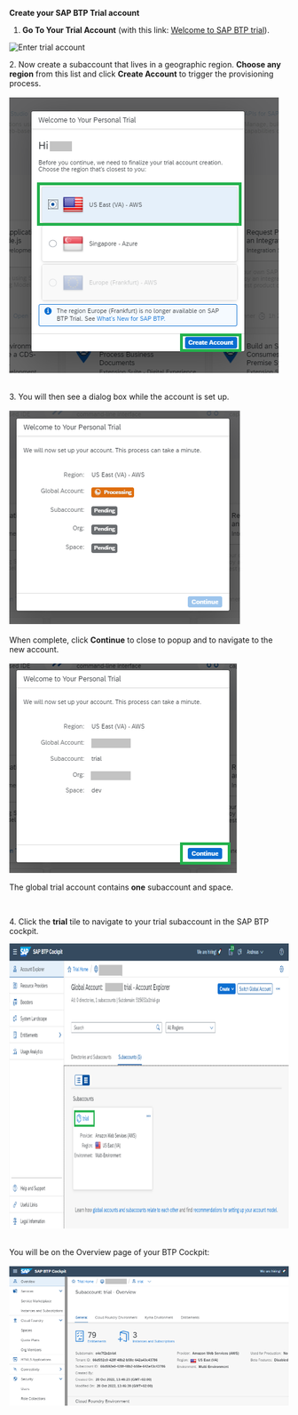 
<p "text-align: left;"><strong>Create your SAP BTP Trial account</strong></p>
<ol>
<li><strong>Go To Your Trial Account</strong> (with this link: <a href="https://cockpit.hanatrial.ondemand.com/" target="true">Welcome to SAP BTP trial</a>).</li>
</ol>
<p><img src="" alt="Enter trial account" width="921" height="284" /></p>
<p>2. Now create a subaccount that lives in a geographic region. <strong>Choose any region</strong>&nbsp;from this list and click&nbsp;<strong>Create Account</strong> to trigger the provisioning process.<br /><br /><img src="/exercises/images/Create_Account.png" /><br /><br /></p>
<p>3. You will then see a dialog box while the account is set up. <br /><br /><img src="/exercises/images/Welcome_to_Trial.png" /><br /><br />When complete, click&nbsp;<strong>Continue</strong>&nbsp;to close to popup and to navigate to the new account.<br /><br /><img src="/exercises/images/Welcome_to_Trial2.png" /></p>
<p>The global trial account contains&nbsp;<strong>one</strong> subaccount and space.&nbsp;</p>
<p>&nbsp;</p>
<p>4. Click the <strong>trial</strong> tile to navigate to your trial subaccount in the SAP BTP cockpit.&nbsp;</p>
<p><img src="/exercises/images/Trial.png" width="913" height="513" /></p>
<p><br />You will be on the Overview page of your BTP Cockpit:<br /><br /><img src="/exercises/images/Cockpit.png" /></p>
<p>&nbsp;</p>
